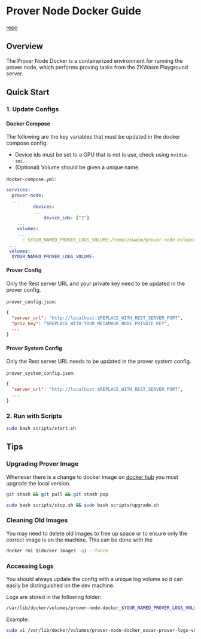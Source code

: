 # Prover Node Docker Guide

[repo](https://github.com/DelphinusLab/prover-node-docker)

## Overview

The Prover Node Docker is a containerized environment for running the prover node, which performs proving tasks from the ZKWasm
Playground server.

## Quick Start

### 1. Update Configs

#### Docker Compose

The following are the key variables that must be updated in the docker compose config:

- Device ids must be set to a GPU that is not is use, check using `nvidia-smi`.
- (Optional) Volume should be given a unique name.

`docker-compose.yml`:

```yaml
services:
  prover-node:
  ...
          devices:
          ...
              device_ids: ["2"]
    ...
    volumes:
    ...
      - $YOUR_NAMED_PROVER_LOGS_VOLUME:/home/zkwasm/prover-node-release/logs/prover
 ...
 volumes:
  $YOUR_NAMED_PROVER_LOGS_VOLUME:
```

#### Prover Config

Only the Rest server URL and your private key need to be updated in the prover config.

`prover_config.json`:

```json
{
  "server_url": "http://localhost:$REPLACE_WITH_REST_SERVER_PORT",
  "priv_key": "$REPLACE_WITH_YOUR_METAMASK_NODE_PRIVATE_KEY",
  ...
}
```

#### Prover System Config

Only the Rest server URL needs to be updated in the prover system config.

`prover_system_config.json`:

```json
{
  "server_url": "http://localhost:$REPLACE_WITH_REST_SERVER_PORT",
  ...
}
```

### 2. Run with Scripts

```bash
sudo bash scripts/start.sh
```

## Tips

### Upgrading Prover Image

Whenever there is a change to docker image on [docker hub](https://hub.docker.com/u/zkwasm) you must upgrade the local version.

```bash
git stash && git pull && git stash pop

sudo bash scripts/stop.sh && sudo bash scripts/upgrade.sh
```

### Cleaning Old Images

You may need to delete old images to free up space or to ensure only the correct image is on the machine. This can be done with
the

```bash
docker rmi $(docker images -q) --force
```

### Accessing Logs

You should always update the config with a unique log volume so it can easily be distinguished on the dev machine.

Logs are stored in the following folder:

```bash
/var/lib/docker/volumes/prover-node-docker_$YOUR_NAMED_PROVER_LOGS_VOLUME
```

Example:

```bash
sudo vi /var/lib/docker/volumes/prover-node-docker_oscar-prover-logs-volume/_data/prover_2025-09-15-07-43-03.log
```
